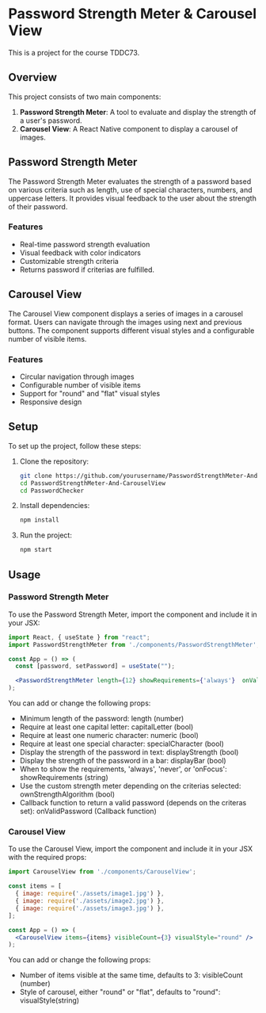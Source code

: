 # Password Strength Meter & Carousel View

This is a project for the course TDDC73.

## Overview

This project consists of two main components:
1. **Password Strength Meter**: A tool to evaluate and display the strength of a user's password.
2. **Carousel View**: A React Native component to display a carousel of images.

## Password Strength Meter

The Password Strength Meter evaluates the strength of a password based on various criteria such as length, use of special characters, numbers, and uppercase letters. It provides visual feedback to the user about the strength of their password.

### Features
- Real-time password strength evaluation
- Visual feedback with color indicators
- Customizable strength criteria
- Returns password if criterias are fulfilled.

## Carousel View

The Carousel View component displays a series of images in a carousel format. Users can navigate through the images using next and previous buttons. The component supports different visual styles and a configurable number of visible items.

### Features
- Circular navigation through images
- Configurable number of visible items
- Support for "round" and "flat" visual styles
- Responsive design

## Setup

To set up the project, follow these steps:

1. Clone the repository:
   ```bash
   git clone https://github.com/yourusername/PasswordStrengthMeter-And-CarouselView.git
   cd PasswordStrengthMeter-And-CarouselView
   cd PasswordChecker
   ```

2. Install dependencies:
   ```bash
   npm install
   ```

3. Run the project:
   ```bash
   npm start
   ```

## Usage

### Password Strength Meter

To use the Password Strength Meter, import the component and include it in your JSX:

```jsx
import React, { useState } from "react";
import PasswordStrengthMeter from './components/PasswordStrengthMeter';

const App = () => (
  const [password, setPassword] = useState("");

  <PasswordStrengthMeter length={12} showRequirements={'always'}  onValidPassword={setPassword}/>
);
```

You can add or change the following props:

- Minimum length of the password: length (number)             
- Require at least one capital letter: capitalLetter (bool)
- Require at least one numeric character: numeric (bool)
- Require at least one special character: specialCharacter (bool)
- Display the strength of the password in text: displayStrength (bool)
- Display the strength of the password in a bar: displayBar (bool)
- When to show the requirements, 'always', 'never', or 'onFocus': showRequirements (string)
- Use the custom strength meter depending on the criterias selected: ownStrengthAlgorithm (bool)
- Callback function to return a valid password (depends on the criteras set): onValidPassword (Callback function)

### Carousel View

To use the Carousel View, import the component and include it in your JSX with the required props:

```jsx
import CarouselView from './components/CarouselView';

const items = [
  { image: require('./assets/image1.jpg') },
  { image: require('./assets/image2.jpg') },
  { image: require('./assets/image3.jpg') },
];

const App = () => (
  <CarouselView items={items} visibleCount={3} visualStyle="round" />
);
```
You can add or change the following props:

- Number of items visible at the same time, defaults to 3: visibleCount (number)
- Style of carousel, either "round" or "flat", defaults to "round": visualStyle(string)
